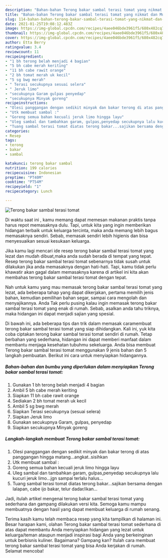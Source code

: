 ```yaml
---
description: "Bahan-bahan Terong bakar sambal terasi tomat yang nikmat dan Mudah Dibuat"
title: "Bahan-bahan Terong bakar sambal terasi tomat yang nikmat dan Mudah Dibuat"
slug: 114-bahan-bahan-terong-bakar-sambal-terasi-tomat-yang-nikmat-dan-mudah-dibuat
date: 2021-01-25T19:08:12.483Z
image: https://img-global.cpcdn.com/recipes/4aee046bde3961f5/680x482cq70/terong-bakar-sambal-terasi-tomat-foto-resep-utama.jpg
thumbnail: https://img-global.cpcdn.com/recipes/4aee046bde3961f5/680x482cq70/terong-bakar-sambal-terasi-tomat-foto-resep-utama.jpg
cover: https://img-global.cpcdn.com/recipes/4aee046bde3961f5/680x482cq70/terong-bakar-sambal-terasi-tomat-foto-resep-utama.jpg
author: Etta Berry
ratingvalue: 3.4
reviewcount: 11
recipeingredient:
- "1 bh terong belah menjadi 4 bagian"
- "5 bh cabe merah keriting"
- "11 bh cabe rawit orange"
- "2 bh tomat merah uk kecil"
- "5 sg bwg merah"
- " Terasi secukupnya sesuai selera"
- " Jeruk limo"
- "secukupnya Garam gulpas penyedap"
- "secukupnya Minyak goreng"
recipeinstructions:
- "Olesi panggangan dengan sedikit minyak dan bakar terong di atas panggangan hingga matang...angkat..sisihkan"
- "Utk membuat sambal :"
- "Goreng semua bahan kecuali jeruk limo hingga layu"
- "Uleg sambal dan tambahkan garam, gulpas,penyedap secukupnya lalu kucuri jeruk limo...jgn sampai terlalu halus..."
- "Tuang sambal terasi tomat diatas terong bakar...sajikan bersama dengan lalapan, cabe ijo bakar, telur dadar/ikan..."
categories:
- Resep
tags:
- terong
- bakar
- sambal

katakunci: terong bakar sambal 
nutrition: 199 calories
recipecuisine: Indonesian
preptime: "PT40M"
cooktime: "PT54M"
recipeyield: "1"
recipecategory: Lunch

---
```



![Terong bakar sambal terasi tomat](https://img-global.cpcdn.com/recipes/4aee046bde3961f5/680x482cq70/terong-bakar-sambal-terasi-tomat-foto-resep-utama.jpg)

Di waktu  saat ini , kamu memang dapat memesan makanan praktis tanpa harus repot memasaknya dulu. Tapi, untuk kita yang ingin memberikan hidangan terbaik untuk keluarga tercinta, maka anda memang lebih bagus memasaknya sendiri. Sebab, memasak sendiri lebih higienis dan bisa menyesuaikan sesuai kesukaan keluarga.

Jika kamu lagi mencari ide resep terong bakar sambal terasi tomat yang lezat dan mudah dibuat,maka anda sudah berada di tempat yang tepat. Resep terong bakar sambal terasi tomat  sebenarnya tidak susah untuk dilakukan jika anda memasaknya dengan hati-hati. Tapi, kamu tidak perlu khawatir akan gagal dalam memasaknya 
karena di artikel ini kita akan membahas terong bakar sambal terasi tomat dengan tepat.  



Nah untuk kamu yang mau memasak terong bakar sambal terasi tomat yang lezat, ada beberapa tahap yang dapat dikerjakan, pertama memilih jenis bahan, kemudian pemilihan bahan segar, sampai cara mengolah dan menyajikannya. Anda Tak perlu pusing kalau ingin memasak terong bakar sambal terasi tomat yang enak di rumah. Sebab, asalkan anda  tahu triknya, maka hidangan ini dapat menjadi sajian yang spesial.

Di bawah ini, ada beberapa tips dan trik dalam memasak caramembuat terong bakar sambal terasi tomat yang siap dihidangkan. Kali ini, yuk kita coba ciptakan terong bakar sambal terasi tomat sendiri di rumah. Tetap berbahan yang sederhana, hidangan ini dapat memberi manfaat dalam membantu menjaga kesehatan tubuhmu sekeluarga. Anda bisa membuat Terong bakar sambal terasi tomat menggunakan 9 jenis bahan dan 5 langkah pembuatan. Berikut ini cara untuk menyiapkan hidangannya.

<!--inarticleads1-->

##### Bahan-bahan dan bumbu yang diperlukan dalam menyiapkan Terong bakar sambal terasi tomat:

1. Gunakan 1 bh terong belah menjadi 4 bagian
1. Ambil 5 bh cabe merah keriting
1. Siapkan 11 bh cabe rawit orange
1. Sediakan 2 bh tomat merah uk kecil
1. Ambil 5 sg bwg merah
1. Siapkan  Terasi secukupnya (sesuai selera)
1. Siapkan  Jeruk limo
1. Gunakan secukupnya Garam, gulpas, penyedap
1. Siapkan secukupnya Minyak goreng




<!--inarticleads2-->

##### Langkah-langkah membuat Terong bakar sambal terasi tomat:

1. Olesi panggangan dengan sedikit minyak dan bakar terong di atas panggangan hingga matang...angkat..sisihkan
1. Utk membuat sambal :
1. Goreng semua bahan kecuali jeruk limo hingga layu
1. Uleg sambal dan tambahkan garam, gulpas,penyedap secukupnya lalu kucuri jeruk limo...jgn sampai terlalu halus...
1. Tuang sambal terasi tomat diatas terong bakar...sajikan bersama dengan lalapan, cabe ijo bakar, telur dadar/ikan...




Jadi, itulah artikel mengenai  terong bakar sambal terasi tomat  yang sederhana dan gampang dilakukan versi kita. Semoga kamu mampu membuatnya dengan hasil yang dapat membuat keluarga di rumah senang. 

Terima kasih kamu telah membaca resep yang kita tampilkan di halaman ini. Besar harapan kami, olahan  Terong bakar sambal terasi tomat sederhana di atas dapat membantu Anda menyiapkan hidangan yang lezat untuk keluarga/teman ataupun menjadi inspirasi bagi Anda yang berkeinginan untuk berbisnis kuliner. Bagaimana? Gampang kan? Itulah cara membuat terong bakar sambal terasi tomat yang bisa Anda kerjakan di rumah. Selamat mencoba!

